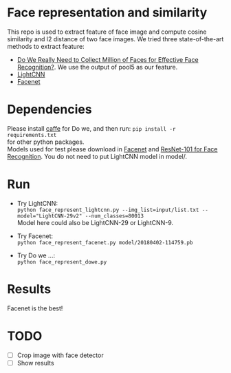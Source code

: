 # Face representation and similarity

This repo is used to extract feature of face image and compute cosine similarity and l2 distance of two face images.
We tried three state-of-the-art methods to extract feature:

- [Do We Really Need to Collect Million of Faces for Effective Face Recognition?](https://talhassner.github.io/home/publication/2016_ECCV_1). We use the output of pool5 as our feature.
- [LightCNN](https://github.com/AlfredXiangWu/LightCNN)
- [Facenet](https://github.com/davidsandberg/facenet)

# Dependencies

Please install [caffe](http://caffe.berkeleyvision.org/) for Do we, and then run:
```pip install -r requirements.txt```  
for other python packages.  
Models used for test please download in [Facenet](https://github.com/davidsandberg/facenet) and [ResNet-101 for Face Recognition](https://docs.google.com/forms/d/e/1FAIpQLSdterS7LCr2hVb-MJWhbdI6AgDDvN0qL45CptoGCbFMbt1F8g/viewform). You do not need to put LightCNN model in model/.


# Run

- Try LightCNN:  
```python face_represent_lightcnn.py --img_list=input/list.txt --model="LightCNN-29v2" --num_classes=80013```  
Model here could also be LightCNN-29 or LightCNN-9.

- Try Facenet:  
```python face_represent_facenet.py model/20180402-114759.pb```

- Try Do we ...:  
```python face_represent_dowe.py```


# Results
Facenet is the best!


# TODO
- [ ] Crop image with face detector
- [ ] Show results
